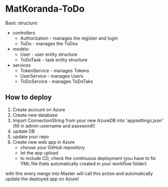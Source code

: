 # MatKoranda-ToDo
Basic structure:<br /> 
- controllers<br />  
  - Authorization - manages the register and login<br />
  - ToDo - manages the ToDos<br />
- models:<br />
  - User - user entity structure<br />
  - ToDoTask - task entity structure<br />
- services<br />
  - TokenService - manages Tokens<br />
  - UserService - manages Users<br />
  - ToDoService - manages ToDoTaks<br />

## How to deploy
 1) Create account on Azure
 2) Create new database 
 3) Import ConnectionString from your new AzureDB into 'appsettings.json' (fill in admin-username and password!)
 4) update DB
 5) update your repo
 6) Create new web app in Azure
    - choose your GitHub repository
    - let the app upload
    - to include CD, check the continuous deployment (you have to fix YML file thats automatically created in your workflow folder)

with this every merge into Master will call this action and automatically update the deployed app on Azure!
